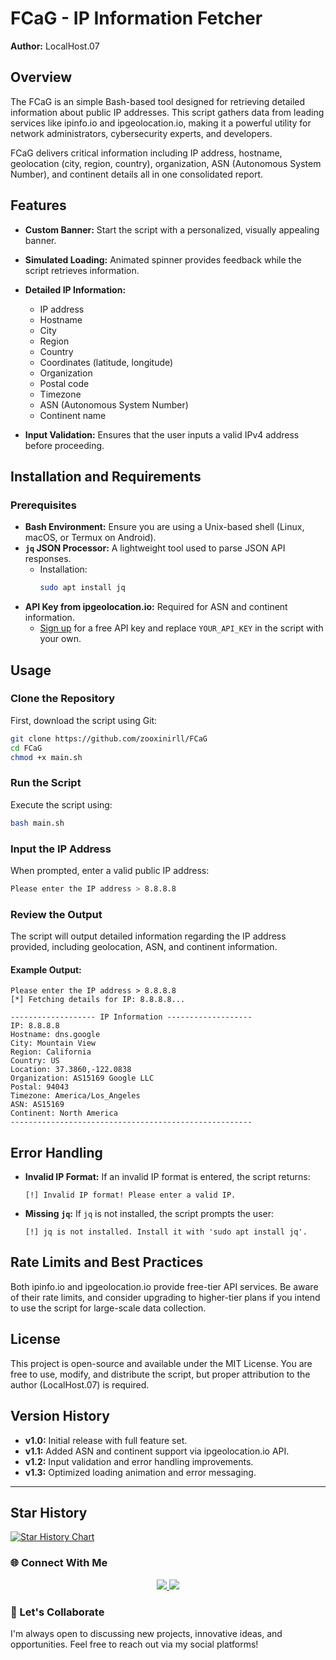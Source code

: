 # FCaG - IP Information Fetcher

**Author:** LocalHost.07

## Overview

The FCaG is an simple Bash-based tool designed for retrieving detailed information about public IP addresses. This script gathers data from leading services like ipinfo.io and ipgeolocation.io, making it a powerful utility for network administrators, cybersecurity experts, and developers.

FCaG delivers critical information including IP address, hostname, geolocation (city, region, country), organization, ASN (Autonomous System Number), and continent details all in one consolidated report.

## Features

- **Custom Banner:** Start the script with a personalized, visually appealing banner.
- **Simulated Loading:** Animated spinner provides feedback while the script retrieves information.
- **Detailed IP Information:**
  - IP address
  - Hostname
  - City
  - Region
  - Country
  - Coordinates (latitude, longitude)
  - Organization
  - Postal code
  - Timezone
  - ASN (Autonomous System Number)
  - Continent name
  
- **Input Validation:** Ensures that the user inputs a valid IPv4 address before proceeding.

## Installation and Requirements

### Prerequisites

- **Bash Environment:** Ensure you are using a Unix-based shell (Linux, macOS, or Termux on Android).
- **`jq` JSON Processor:** A lightweight tool used to parse JSON API responses.
  - Installation:
    ```bash
    sudo apt install jq
    ```
- **API Key from ipgeolocation.io:** Required for ASN and continent information.
  - [Sign up](https://ipgeolocation.io/signup) for a free API key and replace `YOUR_API_KEY` in the script with your own.

## Usage

### Clone the Repository

First, download the script using Git:

```bash
git clone https://github.com/zooxinirll/FCaG
cd FCaG
chmod +x main.sh
```

### Run the Script

Execute the script using:

```bash
bash main.sh
```

### Input the IP Address

When prompted, enter a valid public IP address:

```bash
Please enter the IP address > 8.8.8.8
```

### Review the Output

The script will output detailed information regarding the IP address provided, including geolocation, ASN, and continent information.

#### Example Output:

```
Please enter the IP address > 8.8.8.8
[*] Fetching details for IP: 8.8.8.8...

------------------- IP Information -------------------
IP: 8.8.8.8
Hostname: dns.google
City: Mountain View
Region: California
Country: US
Location: 37.3860,-122.0838
Organization: AS15169 Google LLC
Postal: 94043
Timezone: America/Los_Angeles
ASN: AS15169
Continent: North America
------------------------------------------------------
```

## Error Handling

- **Invalid IP Format:** If an invalid IP format is entered, the script returns:
  ```
  [!] Invalid IP format! Please enter a valid IP.
  ```

- **Missing `jq`:** If `jq` is not installed, the script prompts the user:
  ```
  [!] jq is not installed. Install it with 'sudo apt install jq'.
  ```

## Rate Limits and Best Practices

Both ipinfo.io and ipgeolocation.io provide free-tier API services. Be aware of their rate limits, and consider upgrading to higher-tier plans if you intend to use the script for large-scale data collection.

## License

This project is open-source and available under the MIT License. You are free to use, modify, and distribute the script, but proper attribution to the author (LocalHost.07) is required.

## Version History

- **v1.0:** Initial release with full feature set.
- **v1.1:** Added ASN and continent support via ipgeolocation.io API.
- **v1.2:** Input validation and error handling improvements.
- **v1.3:** Optimized loading animation and error messaging.

---


## Star History

[![Star History Chart](https://api.star-history.com/svg?repos=zooxinirll/BuCaG&type=Date)](https://star-history.com/#username/repository)

### 🌐 Connect With Me
<p align="center"> <a href="https://github.com/zooxinirll" target="_blank"> <img src="https://img.shields.io/badge/GitHub-000?style=for-the-badge&logo=github&logoColor=white" /> </a> <a href="https://www.instagram.com/h3r.10c4lh0st.07?igsh=MTRqcGNsdmN3a2FyaA==" target="_blank"> <img src="https://img.shields.io/badge/Instagram-E4405F?style=for-the-badge&logo=instagram&logoColor=white" /> </a></p>

### 🧠 Let's Collaborate
I'm always open to discussing new projects, innovative ideas, and opportunities. Feel free to reach out via my social platforms!
